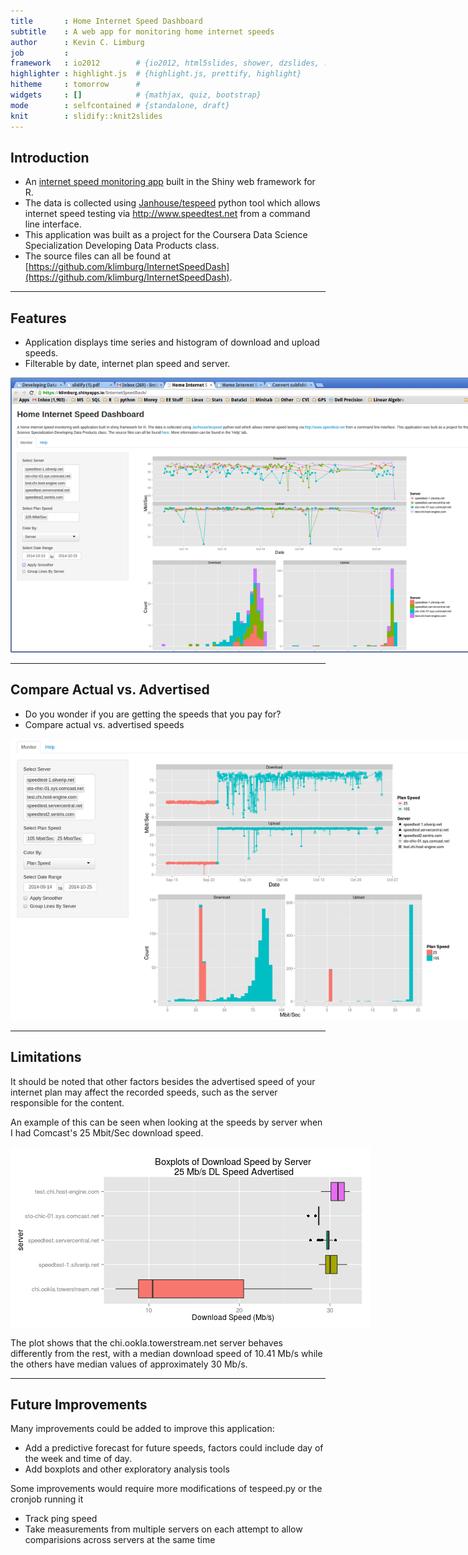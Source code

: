 ```yaml
---
title       : Home Internet Speed Dashboard
subtitle    : A web app for monitoring home internet speeds
author      : Kevin C. Limburg
job         : 
framework   : io2012        # {io2012, html5slides, shower, dzslides, ...}
highlighter : highlight.js  # {highlight.js, prettify, highlight}
hitheme     : tomorrow      # 
widgets     : []            # {mathjax, quiz, bootstrap}
mode        : selfcontained # {standalone, draft}
knit        : slidify::knit2slides
---
```


<!-- Limit image width and height -->
<style type='text/css'>
img {
    max-height: 500px;
    max-width: 800px;
}
</style>

<!-- Center image on slide -->
<script src="http://ajax.aspnetcdn.com/ajax/jQuery/jquery-1.7.min.js"></script>
<script type='text/javascript'>
$(function() {
    $("p:has(img)").addClass('centered');
});
</script>    

## Introduction

* An [internet speed monitoring app](https://klimburg.shinyapps.io/InternetSpeedDash/) built in the Shiny web framework for R. 
* The data is collected using [Janhouse/tespeed](https://github.com/Janhouse/tespeed) python tool which allows internet speed testing via http://www.speedtest.net from a command line interface.
* This application was built as a project for the Coursera Data Science Specialization Developing Data Products class.
* The source files can all be found at [https://github.com/klimburg/InternetSpeedDash](https://github.com/klimburg/InternetSpeedDash).

---

## Features

* Application displays time series and histogram of download and upload speeds.
* Filterable by date, internet plan speed and server.

![screenCap](assets/img/ScreenCap.png)


---

## Compare Actual vs. Advertised 

* Do you wonder if you are getting the speeds that you pay for?
* Compare actual vs. advertised speeds

![compare plans](assets/img/ComparePlans.png)


---

## Limitations

It should be noted that other factors besides the advertised speed of your internet plan may affect the recorded speeds, such as the server responsible for the content.

An example of this can be seen when looking at the speeds by server when I had Comcast's 25 Mbit/Sec download speed. 


![boxplot](assets/img/boxplot1.png)

The plot shows that the chi.ookla.towerstream.net server behaves differently from the rest, with a median download speed of 10.41 Mb/s while the others have median values of approximately 30 Mb/s. 

---

## Future Improvements

Many improvements could be added to improve this application:
* Add a predictive forecast for future speeds, factors could include day of the week and time of day.
* Add boxplots and other exploratory analysis tools

Some improvements would require more modifications of tespeed.py or the cronjob running it
* Track ping speed
* Take measurements from multiple servers on each attempt to allow comparisions across servers at the same time


